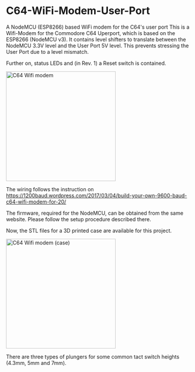 # C64-WiFi-Modem-User-Port
A NodeMCU (ESP8266) based WiFi modem for the C64's user port
This is a Wifi-Modem for the Commodore C64 Uperport, which is based on the ESP8266 (NodeMCU v3). It contains level shifters to 
translate between the NodeMCU 3.3V level and the User Port 5V level. This prevents stressing the User Port due to a level mismatch.

Further on, status LEDs and (in Rev. 1) a Reset switch is contained.


<img src="https://github.com/svenpetersen1965/C64-WiFi-Modem-User-Port/blob/master/Rev.%200/pictures/2286_-_C64_WiFi_Modem_v0.JPG" width="300" alt="C64 Wifi modem">

The wiring follows the instruction on https://1200baud.wordpress.com/2017/03/04/build-your-own-9600-baud-c64-wifi-modem-for-20/ 

The firmware, required for the NodeMCU, can be obtained from the same website. Please follow the setup procedure described there.

Now, the STL files for a 3D printed case are available for this project.

<img src="https://github.com/svenpetersen1965/C64-WiFi-Modem-User-Port/blob/master/Case/Rev.%200/pictures/2653_WiFiMod_Case.jpg" width="300" alt="C64 Wifi modem (case)">

There are three types of plungers for some common tact switch heights (4.3mm, 5mm and 7mm).
